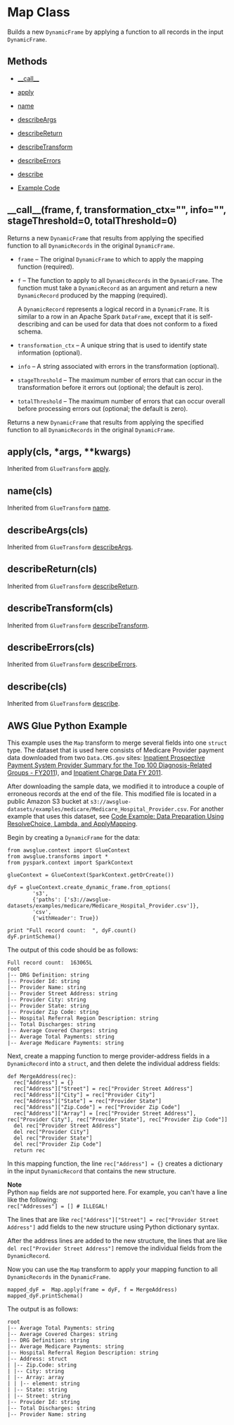 # Map Class<a name="aws-glue-api-crawler-pyspark-transforms-map"></a>

Builds a new `DynamicFrame` by applying a function to all records in the input `DynamicFrame`\.

## Methods<a name="aws-glue-api-crawler-pyspark-transforms-map-_methods"></a>

+ [\_\_call\_\_](#aws-glue-api-crawler-pyspark-transforms-map-__call__)

+ [apply](#aws-glue-api-crawler-pyspark-transforms-map-apply)

+ [name](#aws-glue-api-crawler-pyspark-transforms-map-name)

+ [describeArgs](#aws-glue-api-crawler-pyspark-transforms-map-describeArgs)

+ [describeReturn](#aws-glue-api-crawler-pyspark-transforms-map-describeReturn)

+ [describeTransform](#aws-glue-api-crawler-pyspark-transforms-map-describeTransform)

+ [describeErrors](#aws-glue-api-crawler-pyspark-transforms-map-describeErrors)

+ [describe](#aws-glue-api-crawler-pyspark-transforms-map-describe)

+ [Example Code](#aws-glue-api-crawler-pyspark-transforms-map-example)

## \_\_call\_\_\(frame, f, transformation\_ctx="", info="", stageThreshold=0, totalThreshold=0\)<a name="aws-glue-api-crawler-pyspark-transforms-map-__call__"></a>

Returns a new `DynamicFrame` that results from applying the specified function to all `DynamicRecords` in the original `DynamicFrame`\.

+ `frame` – The original `DynamicFrame` to which to apply the mapping function \(required\)\.

+ `f` – The function to apply to all `DynamicRecords` in the `DynamicFrame`\. The function must take a `DynamicRecord` as an argument and return a new `DynamicRecord` produced by the mapping \(required\)\.

  A `DynamicRecord` represents a logical record in a `DynamicFrame`\. It is similar to a row in an Apache Spark `DataFrame`, except that it is self\-describing and can be used for data that does not conform to a fixed schema\.

+ `transformation_ctx` – A unique string that is used to identify state information \(optional\)\.

+ `info` – A string associated with errors in the transformation \(optional\)\.

+ `stageThreshold` – The maximum number of errors that can occur in the transformation before it errors out \(optional; the default is zero\)\.

+ `totalThreshold` – The maximum number of errors that can occur overall before processing errors out \(optional; the default is zero\)\.

Returns a new `DynamicFrame` that results from applying the specified function to all `DynamicRecords` in the original `DynamicFrame`\.

## apply\(cls, \*args, \*\*kwargs\)<a name="aws-glue-api-crawler-pyspark-transforms-map-apply"></a>

Inherited from `GlueTransform` [apply](aws-glue-api-crawler-pyspark-transforms-GlueTransform.md#aws-glue-api-crawler-pyspark-transforms-GlueTransform-apply)\.

## name\(cls\)<a name="aws-glue-api-crawler-pyspark-transforms-map-name"></a>

Inherited from `GlueTransform` [name](aws-glue-api-crawler-pyspark-transforms-GlueTransform.md#aws-glue-api-crawler-pyspark-transforms-GlueTransform-name)\.

## describeArgs\(cls\)<a name="aws-glue-api-crawler-pyspark-transforms-map-describeArgs"></a>

Inherited from `GlueTransform` [describeArgs](aws-glue-api-crawler-pyspark-transforms-GlueTransform.md#aws-glue-api-crawler-pyspark-transforms-GlueTransform-describeArgs)\.

## describeReturn\(cls\)<a name="aws-glue-api-crawler-pyspark-transforms-map-describeReturn"></a>

Inherited from `GlueTransform` [describeReturn](aws-glue-api-crawler-pyspark-transforms-GlueTransform.md#aws-glue-api-crawler-pyspark-transforms-GlueTransform-describeReturn)\.

## describeTransform\(cls\)<a name="aws-glue-api-crawler-pyspark-transforms-map-describeTransform"></a>

Inherited from `GlueTransform` [describeTransform](aws-glue-api-crawler-pyspark-transforms-GlueTransform.md#aws-glue-api-crawler-pyspark-transforms-GlueTransform-describeTransform)\.

## describeErrors\(cls\)<a name="aws-glue-api-crawler-pyspark-transforms-map-describeErrors"></a>

Inherited from `GlueTransform` [describeErrors](aws-glue-api-crawler-pyspark-transforms-GlueTransform.md#aws-glue-api-crawler-pyspark-transforms-GlueTransform-describeErrors)\.

## describe\(cls\)<a name="aws-glue-api-crawler-pyspark-transforms-map-describe"></a>

Inherited from `GlueTransform` [describe](aws-glue-api-crawler-pyspark-transforms-GlueTransform.md#aws-glue-api-crawler-pyspark-transforms-GlueTransform-describe)\.

## AWS Glue Python Example<a name="aws-glue-api-crawler-pyspark-transforms-map-example"></a>

This example uses the `Map` transform to merge several fields into one `struct` type\. The dataset that is used here consists of Medicare Provider payment data downloaded from two `Data.CMS.gov` sites: [Inpatient Prospective Payment System Provider Summary for the Top 100 Diagnosis\-Related Groups \- FY2011](https://data.cms.gov/Medicare-Inpatient/Inpatient-Prospective-Payment-System-IPPS-Provider/97k6-zzx3)\), and [Inpatient Charge Data FY 2011](https://www.cms.gov/Research-Statistics-Data-and-Systems/Statistics-Trends-and-Reports/Medicare-Provider-Charge-Data/Inpatient2011.html)\. 

After downloading the sample data, we modified it to introduce a couple of erroneous records at the end of the file\. This modified file is located in a public Amazon S3 bucket at `s3://awsglue-datasets/examples/medicare/Medicare_Hospital_Provider.csv`\. For another example that uses this dataset, see [Code Example: Data Preparation Using ResolveChoice, Lambda, and ApplyMapping](aws-glue-programming-python-samples-medicaid.md)\.

Begin by creating a `DynamicFrame` for the data:

```
from awsglue.context import GlueContext
from awsglue.transforms import *
from pyspark.context import SparkContext

glueContext = GlueContext(SparkContext.getOrCreate())

dyF = glueContext.create_dynamic_frame.from_options(
        's3',
        {'paths': ['s3://awsglue-datasets/examples/medicare/Medicare_Hospital_Provider.csv']},
        'csv',
        {'withHeader': True})

print "Full record count:  ", dyF.count()
dyF.printSchema()
```

The output of this code should be as follows:

```
Full record count:  163065L
root
|-- DRG Definition: string
|-- Provider Id: string
|-- Provider Name: string
|-- Provider Street Address: string
|-- Provider City: string
|-- Provider State: string
|-- Provider Zip Code: string
|-- Hospital Referral Region Description: string
|-- Total Discharges: string
|-- Average Covered Charges: string
|-- Average Total Payments: string
|-- Average Medicare Payments: string
```

Next, create a mapping function to merge provider\-address fields in a `DynamicRecord` into a `struct`, and then delete the individual address fields:

```
def MergeAddress(rec):
  rec["Address"] = {}
  rec["Address"]["Street"] = rec["Provider Street Address"]
  rec["Address"]["City"] = rec["Provider City"]
  rec["Address"]["State"] = rec["Provider State"]
  rec["Address"]["Zip.Code"] = rec["Provider Zip Code"]
  rec["Address"]["Array"] = [rec["Provider Street Address"], rec["Provider City"], rec["Provider State"], rec["Provider Zip Code"]]
  del rec["Provider Street Address"]
  del rec["Provider City"]
  del rec["Provider State"]
  del rec["Provider Zip Code"]
  return rec
```

In this mapping function, the line `rec["Address"] = {}` creates a dictionary in the input `DynamicRecord` that contains the new structure\.

**Note**  
Python `map` fields are *not* supported here\. For example, you can't have a line like the following:  
`rec["Addresses"] = [] # ILLEGAL!`

The lines that are like `rec["Address"]["Street"] = rec["Provider Street Address"]` add fields to the new structure using Python dictionary syntax\.

After the address lines are added to the new structure, the lines that are like `del rec["Provider Street Address"]` remove the individual fields from the `DynamicRecord`\.

Now you can use the `Map` transform to apply your mapping function to all `DynamicRecords` in the `DynamicFrame`\.

```
mapped_dyF =  Map.apply(frame = dyF, f = MergeAddress)
mapped_dyF.printSchema()
```

The output is as follows:

```
root
|-- Average Total Payments: string
|-- Average Covered Charges: string
|-- DRG Definition: string
|-- Average Medicare Payments: string
|-- Hospital Referral Region Description: string
|-- Address: struct
| |-- Zip.Code: string
| |-- City: string
| |-- Array: array
| | |-- element: string
| |-- State: string
| |-- Street: string
|-- Provider Id: string
|-- Total Discharges: string
|-- Provider Name: string
```